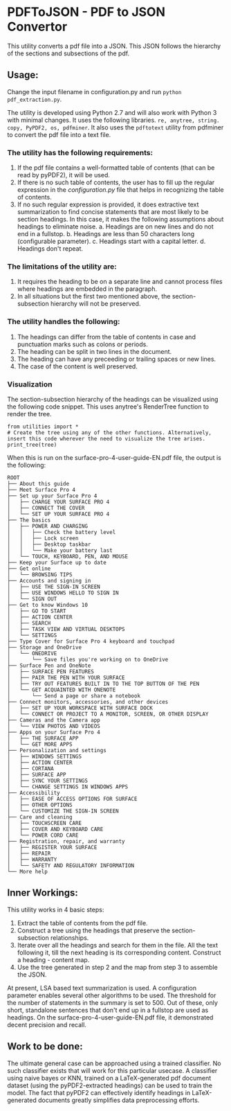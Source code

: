 # PDFToJSON - PDF to JSON Convertor

This utility converts a pdf file into a JSON. This JSON follows the hierarchy of the sections and subsections of the pdf.

## Usage:

Change the input filename in configuration.py and run `python pdf_extraction.py`.

The utility is developed using Python 2.7 and will also work with Python 3 with minimal changes. It uses the following libraries.
`re, anytree, string. copy, PyPDF2, os, pdfminer`. It also uses the `pdftotext` utility from pdfminer to convert the pdf file into a text file.

### The utility has the following requirements:
1. If the pdf file contains a well-formatted table of contents (that can be read by pyPDF2), it will be used.
2. If there is no such table of contents, the user has to fill up the regular expression in the *configuration.py* file that helps in recognizing the table of contents.
3. If no such regular expression is provided, it does extractive text summarization to find concise statements that are most likely to be section headings. In this case, it makes the following assumptions about headings to eliminate noise.
    a. Headings are on new lines and do not end in a fullstop.
    b. Headings are less than 50 characters long (configurable parameter).
    c. Headings start with a capital letter.
    d. Headings don't repeat.

### The limitations of the utility are:
1. It requires the heading to be on a separate line and cannot process files where headings are embedded in the paragraph.
2. In all situations but the first two mentioned above, the section-subsection hierarchy will not be preserved.

### The utility handles the following:
1. The headings can differ from the table of contents in case and punctuation marks such as colons or periods.
2. The heading can be split in two lines in the document.
3. The heading can have any preceeding or trailing spaces or new lines.
4. The case of the content is well preserved.

### Visualization
The section-subsection hierarchy of the headings can be visualized using the following code snippet. This uses anytree's RenderTree function to render the tree.

```
from utilities import *
# Create the tree using any of the other functions. Alternatively, insert this code wherever the need to visualize the tree arises.
print_tree(tree)
```

When this is run on the surface-pro-4-user-guide-EN.pdf file, the output is the following:

```
ROOT
├── About this guide
├── Meet Surface Pro 4
├── Set up your Surface Pro 4
│   ├── CHARGE YOUR SURFACE PRO 4
│   ├── CONNECT THE COVER
│   └── SET UP YOUR SURFACE PRO 4
├── The basics
│   ├── POWER AND CHARGING
│   │   ├── Check the battery level
│   │   ├── Lock screen
│   │   ├── Desktop taskbar
│   │   └── Make your battery last
│   └── TOUCH, KEYBOARD, PEN, AND MOUSE
├── Keep your Surface up to date
├── Get online
│   └── BROWSING TIPS
├── Accounts and signing in
│   ├── USE THE SIGN-IN SCREEN
│   ├── USE WINDOWS HELLO TO SIGN IN
│   └── SIGN OUT
├── Get to know Windows 10
│   ├── GO TO START
│   ├── ACTION CENTER
│   ├── SEARCH
│   ├── TASK VIEW AND VIRTUAL DESKTOPS
│   └── SETTINGS
├── Type Cover for Surface Pro 4 keyboard and touchpad
├── Storage and OneDrive
│   └── ONEDRIVE
│       └── Save files you're working on to OneDrive
├── Surface Pen and OneNote
│   ├── SURFACE PEN FEATURES
│   ├── PAIR THE PEN WITH YOUR SURFACE
│   ├── TRY OUT FEATURES BUILT IN TO THE TOP BUTTON OF THE PEN
│   └── GET ACQUAINTED WITH ONENOTE
│       └── Send a page or share a notebook
├── Connect monitors, accessories, and other devices
│   ├── SET UP YOUR WORKSPACE WITH SURFACE DOCK
│   └── CONNECT OR PROJECT TO A MONITOR, SCREEN, OR OTHER DISPLAY
├── Cameras and the Camera app
│   └── VIEW PHOTOS AND VIDEOS
├── Apps on your Surface Pro 4
│   ├── THE SURFACE APP
│   └── GET MORE APPS
├── Personalization and settings
│   ├── WINDOWS SETTINGS
│   ├── ACTION CENTER
│   ├── CORTANA
│   ├── SURFACE APP
│   ├── SYNC YOUR SETTINGS
│   └── CHANGE SETTINGS IN WINDOWS APPS
├── Accessibility
│   ├── EASE OF ACCESS OPTIONS FOR SURFACE
│   ├── OTHER OPTIONS
│   └── CUSTOMIZE THE SIGN-IN SCREEN
├── Care and cleaning
│   ├── TOUCHSCREEN CARE
│   ├── COVER AND KEYBOARD CARE
│   └── POWER CORD CARE
├── Registration, repair, and warranty
│   ├── REGISTER YOUR SURFACE
│   ├── REPAIR
│   ├── WARRANTY
│   └── SAFETY AND REGULATORY INFORMATION
└── More help
```

## Inner Workings:

This utility works in 4 basic steps:
1. Extract the table of contents from the pdf file.
2. Construct a tree using the headings that preserve the section-subsection relationships.
3. Iterate over all the headings and search for them in the file. All the text following it, till the next heading is its corresponding content. Construct a heading - content map.
4. Use the tree generated in step 2 and the map from step 3 to assemble the JSON.

At present, LSA based text summarization is used. A configuration parameter enables several other algorithms to be used. The threshold for the number of statements in the summary is set to 500. Out of these, only short, standalone sentences that don't end up in a fullstop are used as headings. On the surface-pro-4-user-guide-EN.pdf file, it demonstrated decent precision and recall.

## Work to be done:

The ultimate general case can be approached using a trained classifier. No such classifier exists that will work for this particular usecase. A classifier using naive bayes or KNN, trained on a LaTeX-generated pdf document dataset (using the pyPDF2-extracted headings) can be used to train the model. The fact that pyPDF2 can effectively identify headings in LaTeX-generated documents greatly simplifies data preprocessing efforts.
